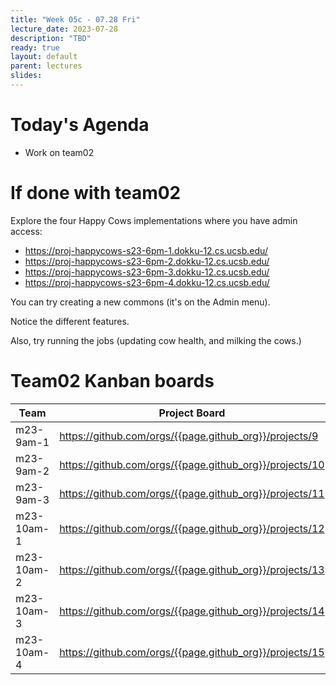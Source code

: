 ```yaml
---
title: "Week 05c - 07.28 Fri"
lecture_date: 2023-07-28
description: "TBD"
ready: true
layout: default
parent: lectures
slides: 
---
```


# Today's Agenda

* Work on team02

# If done with team02

Explore the four Happy Cows implementations where you have admin access:
* <https://proj-happycows-s23-6pm-1.dokku-12.cs.ucsb.edu/>
* <https://proj-happycows-s23-6pm-2.dokku-12.cs.ucsb.edu/>
* <https://proj-happycows-s23-6pm-3.dokku-12.cs.ucsb.edu/>
* <https://proj-happycows-s23-6pm-4.dokku-12.cs.ucsb.edu/>

You can try creating a new commons (it's on the Admin menu).

Notice the different features.

Also, try running the jobs (updating cow health, and milking the cows.)

# Team02 Kanban boards

| Team | Project Board|
|------|--------------|
| m23-9am-1 | <https://github.com/orgs/{{page.github_org}}/projects/9> |
| m23-9am-2 | <https://github.com/orgs/{{page.github_org}}/projects/10> |
| m23-9am-3 | <https://github.com/orgs/{{page.github_org}}/projects/11> |
| m23-10am-1 | <https://github.com/orgs/{{page.github_org}}/projects/12> |
| m23-10am-2 | <https://github.com/orgs/{{page.github_org}}/projects/13> |
| m23-10am-3 | <https://github.com/orgs/{{page.github_org}}/projects/14> |
| m23-10am-4 | <https://github.com/orgs/{{page.github_org}}/projects/15> |


